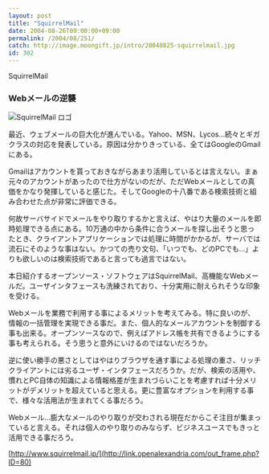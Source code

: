 ```yaml
---
layout: post
title: "SquirrelMail"
date: 2004-08-26T09:00:00+09:00
permalink: /2004/08/251/
catch: http://image.moongift.jp/intro/20040825-squirrelmail.jpg
id: 302
---
```

SquirrelMail  
<!--more-->

### Webメールの逆襲
  

![SquirrelMail ロゴ](http://image.moongift.jp/intro/20040825-squirrelmail.jpg "SquirrelMail ロゴ")

  

最近、ウェブメールの巨大化が進んでいる。Yahoo、MSN、Lycos…続々とギガクラスの対応を発表している。原因は分かりきっている、全てはGoogleのGmailにある。

  

Gmailはアカウントを貰っておきながらあまり活用しているとは言えない。まぁ元々のアカウントがあったので仕方がないのだが、ただWebメールとしての真価をかなり発揮していると感じた。そしてGoogleの十八番である検索技術と組み合わせた点が非常に評価できる。

  

何故サーバサイドでメールをやり取りするかと言えば、やはり大量のメールを即時処理できる点にある。10万通の中から条件に合うメールを探し出そうと思ったとき、クライアントアプリケーションでは処理に時間がかかるが、サーバでは流石にそのような事はない。かつての売り文句、「いつでも、どのPCでも…」よりも欲しいのは検索技術であると言っても過言ではない。

  

本日紹介するオープンソース・ソフトウェアはSquirrelMail、高機能なWebメールだ。ユーザインタフェースも洗練されており、十分実用に耐えられそうな印象を受ける。

  

Webメールを業務で利用する事によるメリットを考えてみる。特に良いのが、情報の一括管理を実現できる事だ。また、個人的なメールアカウントを制御する事も出来る。オープンソースなので、例えばアドレス帳を共有できるようにする事も考えられる。そう思うと意外にいけるのではないだろうか。

  

逆に使い勝手の悪さとしてはやはりブラウザを通す事による処理の重さ、リッチクライアントには劣るユーザ・インタフェースだろうか。だが、検索の活用や、慣れとPC自体の知識による情報格差が生まれづらいことを考慮すれば十分メリットがデメリットを超えていると思える。更に豊富なオプションを利用する事で、様々な活用法が生まれてくる事だろう。

  

Webメール…膨大なメールのやり取りが交わされる現在だからこそ注目が集まっていると言える。それは個人のやり取りのみならず、ビジネスユースでもきっと活用できる事だろう。

  

[http://www.squirrelmail.jp/](http://link.openalexandria.com/out_frame.php?ID=80)

